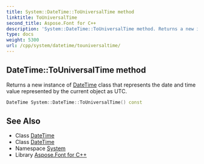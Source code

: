 ```yaml
---
title: System::DateTime::ToUniversalTime method
linktitle: ToUniversalTime
second_title: Aspose.Font for C++
description: 'System::DateTime::ToUniversalTime method. Returns a new instance of DateTime class that represents the date and time value represented by the current object as UTC in C++.'
type: docs
weight: 5300
url: /cpp/system/datetime/touniversaltime/
---
```

## DateTime::ToUniversalTime method


Returns a new instance of [DateTime](../) class that represents the date and time value represented by the current object as UTC.

```cpp
DateTime System::DateTime::ToUniversalTime() const
```

## See Also

* Class [DateTime](../)
* Class [DateTime](../)
* Namespace [System](../../)
* Library [Aspose.Font for C++](../../../)
